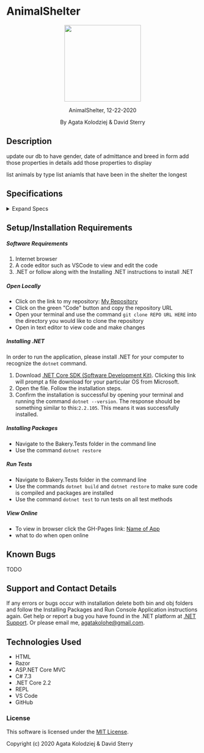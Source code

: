 # AnimalShelter

<div align="center">
<img src="https://github.com/agatakolohe.png" width="200px" height="auto" >
</div>
<p align="center">AnimalShelter, 12-22-2020</p>
<p align="center"> By Agata Kolodziej & David Sterry</p>

## Description

update our db to have gender, date of admittance and breed
in form add those properties
in details add those properties to display

list animals by type
list aniamls that have been in the shelter the longest

## Specifications

<details>
  <summary>Expand Specs</summary>

### Describe: functionName()

| Test | Expect |
| ---- | ------ |

</details>

## Setup/Installation Requirements

##### Software Requirements

1. Internet browser
2. A code editor such as VSCode to view and edit the code
3. .NET or follow along with the Installing .NET instructions to install .NET

##### Open Locally

- Click on the link to my repository: [My Repository]()
- Click on the green "Code" button and copy the repository URL
- Open your terminal and use the command `git clone REPO URL HERE` into the directory you would like to clone the repository
- Open in text editor to view code and make changes

##### Installing .NET

In order to run the application, please install .NET for your computer to recognize the `dotnet` command.

1. Download [.NET Core SDK (Software Development Kit)](https://dotnet.microsoft.com/download/thank-you/dotnet-sdk-2.2.106-macos-x64-installer). Clicking this link will prompt a file download for your particular OS from Microsoft.
2. Open the file. Follow the installation steps.
3. Confirm the installation is successful by opening your terminal and running the command `dotnet --version`. The response should be something similar to this:`2.2.105`. This means it was successfully installed.

##### Installing Packages

- Navigate to the Bakery.Tests folder in the command line
- Use the command `dotnet restore`

##### Run Tests

- Navigate to Bakery.Tests folder in the command line
- Use the commands `dotnet build` and `dotnet restore` to make sure code is compiled and packages are installed
- Use the command `dotnet test` to run tests on all test methods

##### View Online

- To view in browser click the GH-Pages link: [Name of App](URL)
- what to do when open online

## Known Bugs

TODO

## Support and Contact Details

If any errors or bugs occur with installation delete both bin and obj folders and follow the Installing Packages and Run Console Application instructions again. Get help or report a bug you have found in the .NET platform at [.NET Support](https://dotnet.microsoft.com/platform/support). Or please email me, <agatakolohe@gmail.com>.

## Technologies Used

- HTML
- Razor
- ASP.NET Core MVC
- C# 7.3
- .NET Core 2.2
- REPL
- VS Code
- GitHub

### License

This software is licensed under the [MIT License](https://choosealicense.com/licenses/mit/).

Copyright (c) 2020 Agata Kolodziej & David Sterry
